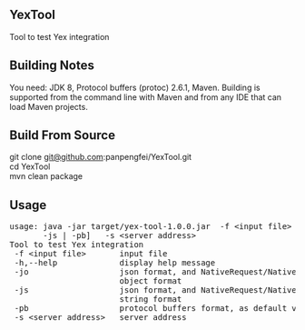 ## YexTool
Tool to test Yex integration

## Building Notes
You need: JDK 8, Protocol buffers (protoc) 2.6.1, Maven. Building is supported from the command line with Maven and from any IDE that can load Maven projects.

## Build From Source
git clone git@github.com:panpengfei/YexTool.git  
cd YexTool  
mvn clean package  

## Usage
<pre>
usage: java -jar target/yex-tool-1.0.0.jar  -f &lt;input file&gt; [-h] [-jo |
       -js | -pb]   -s &lt;server address&gt;
Tool to test Yex integration
 -f &lt;input file&gt;       input file
 -h,--help             display help message
 -jo                   json format, and NativeRequest/NativeResponse json
                       object format
 -js                   json format, and NativeRequest/NativeResponse json
                       string format
 -pb                   protocol buffers format, as default value
 -s &lt;server address&gt;   server address
</pre>
<!---->
